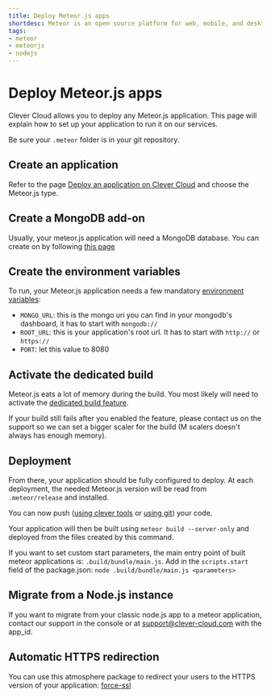 ```yaml
---
title: Deploy Meteor.js apps
shortdesc: Meteor is an open source platform for web, mobile, and desktop.
tags:
- meteor
- meteorjs
- nodejs
---
```


# Deploy Meteor.js apps

Clever Cloud allows you to deploy any Meteor.js application. This page will explain how to set up your application to run it on our services.

Be sure your `.meteor` folder is in your git repository.

## Create an application

Refer to the page [Deploy an application on Clever Cloud](/doc/clever-cloud-overview/add-application/) and choose the Meteor.js type.

## Create a MongoDB add-on

Usually, your meteor.js application will need a MongoDB database. You can create on by following [this page](/doc/addons/clever-cloud-addons/)

## Create the environment variables

To run, your Meteor.js application needs a few mandatory [environment variables](https://www.clever-cloud.com/doc/admin-console/environment-variables/):

- `MONGO_URL`: this is the mongo uri you can find in your mongodb's dashboard, it has to start with `mongodb://`
- `ROOT_URL`: this is your application's root url. It has to start with `http://` or `https://`
- `PORT`: let this value to 8080

## Activate the dedicated build

Meteor.js eats a lot of memory during the build. You most likely will need to activate the [dedicated build feature](https://www.clever-cloud.com/doc/admin-console/apps-management/#dedicated-build).

If your build still fails after you enabled the feature, please contact us on the support so we can set a bigger scaler for the build (M scalers doesn't always has enough memory).

## Deployment

From there, your application should be fully configured to deploy. At each deployment, the needed Meteor.js version will be read from `.meteor/release` and installed.

You can now push ([using clever tools](https://www.clever-cloud.com/doc/clever-tools/manage/) or [using git](https://www.clever-cloud.com/doc/clever-cloud-overview/add-application/#git-deployment)) your code.

Your application will then be built using `meteor build --server-only` and deployed from the files created by this command.

If you want to set custom start parameters, the main entry point of built meteor applications is: `.build/bundle/main.js`.
Add in the `scripts.start` field of the package.json: `node .build/bundle/main.js <parameters>`

## Migrate from a Node.js instance

If you want to migrate from your classic node.js app to a meteor application, contact our support in the console or at
support@clever-cloud.com with the app_id.

## Automatic HTTPS redirection

You can use this atmosphere package to redirect your users to the HTTPS version of your application:
[force-ssl](https://atmospherejs.com/meteor/force-ssl)
